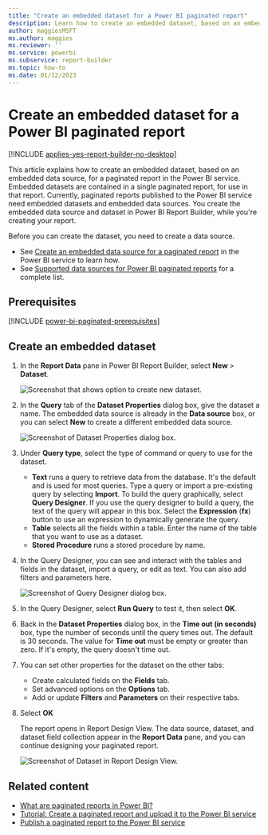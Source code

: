 ```yaml
---
title: "Create an embedded dataset for a Power BI paginated report"
description: Learn how to create an embedded dataset, based on an embedded data source, for a paginated report in the Power BI service.
author: maggiesMSFT
ms.author: maggies
ms.reviewer: ''
ms.service: powerbi
ms.subservice: report-builder
ms.topic: how-to
ms.date: 01/12/2023
---
```


# Create an embedded dataset for a Power BI paginated report

[!INCLUDE [applies-yes-report-builder-no-desktop](../includes/applies-yes-report-builder-no-desktop.md)] 

This article explains how to create an embedded dataset, based on an embedded data source, for a paginated report in the Power BI service. Embedded datasets are contained in a single paginated report, for use in that report. Currently, paginated reports published to the Power BI service need embedded datasets and embedded data sources. You create the embedded data source and dataset in Power BI Report Builder, while you're creating your report. 

Before you can create the dataset, you need to create a data source.

- See [Create an embedded data source for a paginated report](paginated-reports-embedded-data-source.md) in the Power BI service to learn how.
- See [Supported data sources for Power BI paginated reports](paginated-reports-data-sources.md) for a complete list.

## Prerequisites 

[!INCLUDE [power-bi-paginated-prerequisites](../includes/power-bi-paginated-prerequisites.md)]

## Create an embedded dataset
  
1. In the **Report Data** pane in Power BI Report Builder, select **New** > **Dataset**.

   ![Screenshot that shows option to create new dataset.](media/paginated-reports-create-embedded-dataset/power-bi-paginated-new-dataset.png)

1. In the **Query** tab of the **Dataset Properties** dialog box, give the dataset a name. The embedded data source is already in the **Data source** box, or you can select **New** to create a different embedded data source.
 
   ![Screenshot of Dataset Properties dialog box.](media/paginated-reports-create-embedded-dataset/power-bi-dataset-properties.png)  

3. Under **Query type**, select the type of command or query to use for the dataset. 
    - **Text** runs a query to retrieve data from the database. It's the default and is used for most queries. Type a query or import a pre-existing query by selecting **Import**. To build the query graphically, select **Query Designer**. If you use the query designer to build a query, the text of the query will appear in this box. Select the **Expression** (**fx**) button to use an expression to dynamically generate the query. 
    - **Table** selects all the fields within a table. Enter the name of the table that you want to use as a dataset.
    - **Stored Procedure** runs a stored procedure by name.

4. In the Query Designer, you can see and interact with the tables and fields in the dataset, import a query, or edit as text. You can also add filters and parameters here. 

    ![Screenshot of Query Designer dialog box.](media/paginated-reports-create-embedded-dataset/power-bi-paginated-embedded-dataset-edit-query.png)

5. In the Query Designer, select **Run Query** to test it, then select **OK**.

1. Back in the **Dataset Properties** dialog box, in the **Time out (in seconds)** box, type the number of seconds until the query times out. The default is 30 seconds. The value for **Time out** must be empty or greater than zero. If it's empty, the query doesn't time out.

7.  You can set other properties for the dataset on the other tabs:
    - Create calculated fields on the **Fields** tab.
    - Set advanced options on the **Options** tab.
    - Add or update **Filters** and **Parameters** on their respective tabs.

8. Select **OK**
 
   The report opens in Report Design View. The data source, dataset, and dataset field collection appear in the **Report Data** pane, and you can continue designing your paginated report.  

    ![Screenshot of Dataset in Report Design View.](media/paginated-reports-create-embedded-dataset/power-bi-paginated-embedded-dataset-report-design-view.png) 
 
## Related content 

- [What are paginated reports in Power BI?](paginated-reports-report-builder-power-bi.md)  
- [Tutorial: Create a paginated report and upload it to the Power BI service](paginated-reports-quickstart-aw.md)
- [Publish a paginated report to the Power BI service](paginated-reports-save-to-power-bi-service.md)

